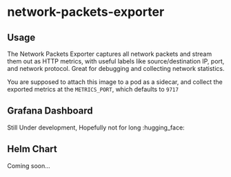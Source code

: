# network-packets-exporter

## Usage
The Network Packets Exporter captures all network packets and stream them out as HTTP metrics, with useful labels like source/destination IP, port, and network protocol.
Great for debugging and collecting network statistics.

You are supposed to attach this image to a pod as a sidecar, and collect the exported metrics at the `METRICS_PORT`, which defaults to `9717` 

## Grafana Dashboard

Still Under development, Hopefully not for long :hugging_face: 

## Helm Chart

Coming soon...
